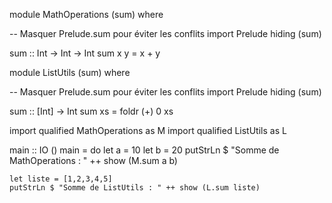 module MathOperations (sum) where

-- Masquer Prelude.sum pour éviter les conflits
import Prelude hiding (sum)

sum :: Int -> Int -> Int
sum x y = x + y


module ListUtils (sum) where

-- Masquer Prelude.sum pour éviter les conflits
import Prelude hiding (sum)

sum :: [Int] -> Int
sum xs = foldr (+) 0 xs


import qualified MathOperations as M
import qualified ListUtils as L

main :: IO ()
main = do
    let a = 10
    let b = 20
    putStrLn $ "Somme de MathOperations : " ++ show (M.sum a b)

    let liste = [1,2,3,4,5]
    putStrLn $ "Somme de ListUtils : " ++ show (L.sum liste)

